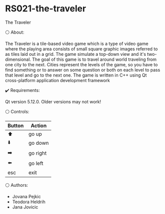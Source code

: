 # RS021-the-traveler
The Traveler

:white_circle: About:

The Traveler is a tile-based video game which is a type of video game where the playing area consists of small square graphic images referred to as tiles laid out in a grid. The game simulate a top-down view and it's two-dimensional. The goal of this game is to travel around world traveling from one city to the next. Cities represent the levels of the game, so you have to find something or to answer on some question or both on each level to pass that level and go to the next one.
The game is written in C++ using Qt cross-platform application development framework


:heavy_check_mark: Requirements:

Qt version 5.12.0. Older versions may not work!


:white_circle: Controls:

| Button        | Action   |
| ---           | ---      |
| :arrow_up:    | go up    |
| :arrow_down:  | go down  |
| :arrow_right: | go right |
| :arrow_left:  | go left  |
| esc           | exit     |


:white_circle: Authors:

* Jovana Pejkic
* Teodora Heldrih
* Jana Jovicic
